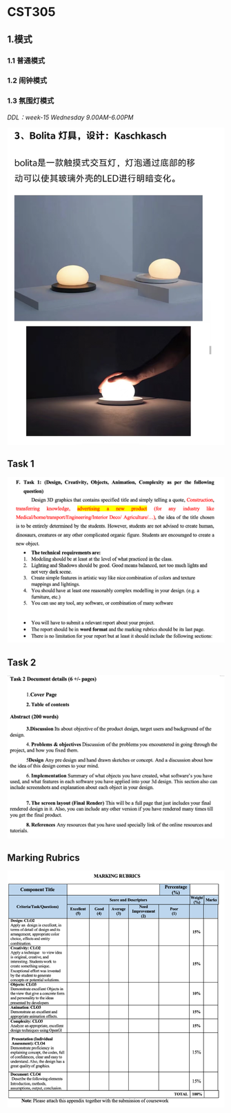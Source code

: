 # CST305

## 1.模式
### 1.1 普通模式
### 1.2 闹钟模式
### 1.3 氛围灯模式


*DDL：week-15 Wednesday 9.00AM-6.00PM*

![alt text](assets/image-3.png)

## Task 1

![alt text](assets/image.png)

## Task 2

![alt text](assets/image-1.png)

## Marking Rubrics
![alt text](assets/image-2.png)
